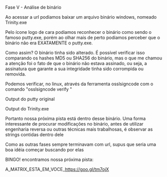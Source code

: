 Fase V - Análise de binário

Ao acessar a url podiamos baixar um arquivo binário windows, nomeado Trinity.exe

Pelo ícone logo de cara podiamos reconhecer o binário como sendo o famoso putty.exe, porém ao olhar mais de perto podiamos perceber que o binário não era EXATAMENTE o putty.exe.

Como assim? O binário tinha sido alterado. É possível verificar isso comparando os hashes MD5 ou SHA256 do binário, mas o que me chamou a atenção foi o fato de que o binário não estava assinado, ou seja, a assinatura que garante a sua integridade tinha sido corrompida ou removida.

Podemos verificar, no linux, através da ferramenta osslsigncode com o comando "osslsigncode verify <nomedoarquivo>"

Output do putty original

Output do Trinity.exe

Portanto nossa próxima pista está dentro desse binário. Uma forma interessante de procurar modificações no binário, antes de utilizar engenharia reversa ou outras técnicas mais trabalhosas, é observar as strings contidas dentro dele

Como as outras fases sempre terminavam com url, supus que seria uma boa idéia começar buscando por elas

BINGO! encontramos nossa próxima pista:

A_MATRIX_ESTA_EM_VOCE_https://goo.gl/tm7ojX
